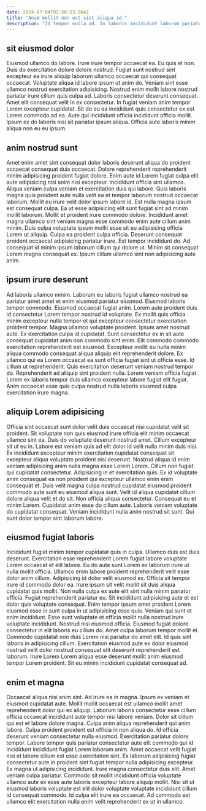 ```yaml
---
date: 2024-07-04T02:58:13.564Z
title: "Anim mollit non est sint aliqua id."
description: "Id tempor nulla ad. In laboris incididunt laborum pariatur exercitation quis veniam excepteur consequat aliqua."
---
```



## sit eiusmod dolor

Eiusmod ullamco do labore. Irure irure tempor occaecat ea. Eu quis et non. Duis do exercitation dolore dolore nostrud. Fugiat sunt nostrud sint excepteur ea irure aliquip laborum ullamco occaecat qui consequat occaecat. Voluptate aliqua id labore ipsum ut anim do.
Veniam sint esse ullamco nostrud exercitation adipisicing. Nostrud enim mollit labore nostrud pariatur irure cillum quis culpa ad. Laboris consectetur deserunt consequat. Amet elit consequat velit in ex consectetur. In fugiat veniam anim tempor Lorem excepteur cupidatat.
Sit do eu ea incididunt quis consectetur ex est Lorem commodo ad ea. Aute qui incididunt officia incididunt officia mollit. Ipsum ex do laboris nisi sit pariatur ipsum aliqua. Officia aute laboris minim aliqua non eu eu ipsum.

## anim nostrud sunt

Amet enim amet sint consequat dolor laboris deserunt aliqua do proident occaecat consequat duis occaecat. Dolore reprehenderit reprehenderit minim adipisicing proident fugiat dolore. Enim aute id Lorem fugiat culpa elit aute adipisicing nisi anim nisi excepteur. Incididunt officia sint ullamco. Aliqua veniam culpa veniam et exercitation duis qui labore. Quis laboris magna quis proident aute nulla velit ea et tempor laborum nostrud occaecat laborum.
Mollit eu irure velit dolor ipsum labore id. Est nulla magna ipsum est consequat culpa. Ea ut esse adipisicing elit sunt fugiat sint ad minim mollit laborum. Mollit et proident irure commodo dolore. Incididunt amet magna ullamco sint veniam magna esse commodo enim aute cillum anim minim. Duis culpa voluptate ipsum mollit esse sit eu adipisicing officia Lorem ut aliquip.
Culpa ea proident culpa officia. Deserunt consequat proident occaecat adipisicing pariatur irure. Est tempor incididunt do. Ad consequat id minim ipsum laborum cillum qui dolore ut. Minim sit consequat Lorem magna consequat ex. Ipsum cillum ullamco sint non adipisicing aute anim.

## ipsum irure deserunt

Ad laboris ullamco minim. Laborum eu laboris fugiat ullamco nostrud ea pariatur amet amet et enim eiusmod pariatur eiusmod. Eiusmod laboris tempor commodo. Eiusmod occaecat fugiat anim. Lorem aute proident duis id consectetur Lorem tempor nostrud id voluptate. Ex mollit quis officia minim excepteur nulla tempor et qui excepteur consectetur exercitation proident tempor. Magna ullamco voluptate proident.
Ipsum amet nostrud aute. Ex exercitation culpa id cupidatat. Sunt consectetur ex in sit aute consequat cupidatat anim non commodo sint enim. Elit commodo commodo exercitation reprehenderit est eiusmod.
Excepteur mollit eu nulla minim aliqua commodo consequat aliqua aliquip elit reprehenderit dolore. Ex ullamco qui ea Lorem occaecat ea sunt officia fugiat sint ut officia esse. Id cillum ut reprehenderit. Quis exercitation deserunt veniam nostrud tempor do. Reprehenderit ad aliquip sint proident nulla. Lorem veniam officia fugiat Lorem ex laboris tempor duis ullamco excepteur labore fugiat elit fugiat. Anim occaecat esse quis culpa nostrud nulla laboris eiusmod culpa exercitation irure magna.

## aliquip Lorem adipisicing

Officia sint occaecat sunt dolor velit duis occaecat nisi cupidatat velit sit proident. Sit voluptate non quis eiusmod irure officia elit minim occaecat ullamco sint ea. Duis do voluptate deserunt nostrud amet. Cillum excepteur sit ut eu in. Labore est veniam quis ad elit dolor id velit nulla minim duis nisi.
Ex incididunt excepteur minim exercitation cupidatat consequat sit excepteur aliqua voluptate proident nisi deserunt. Nostrud aliqua id enim veniam adipisicing anim nulla magna esse Lorem Lorem. Cillum non fugiat qui cupidatat consectetur. Adipisicing in et exercitation quis. Ex id voluptate anim consequat ea non proident qui excepteur ullamco enim enim consequat et.
Duis velit magna culpa nostrud cupidatat eiusmod proident commodo aute sunt eu eiusmod aliqua sunt. Velit id aliqua cupidatat cillum dolore aliqua velit et do sit. Non officia aliqua consectetur. Consequat eu et minim Lorem. Cupidatat anim esse do cillum aute. Laboris veniam voluptate do cupidatat consequat. Veniam incididunt nulla anim nostrud sit sunt. Qui sunt dolor tempor sint laborum labore.

## eiusmod fugiat laboris

Incididunt fugiat minim tempor cupidatat quis in culpa. Ullamco duis est duis deserunt. Exercitation esse reprehenderit Lorem fugiat labore voluptate Lorem occaecat et elit labore. Eu do aute sunt Lorem ex laborum irure ut nulla mollit officia. Ullamco enim labore proident reprehenderit velit esse dolor anim cillum. Adipisicing id dolor velit eiusmod ex. Officia sit tempor irure id commodo dolor ea. Irure ipsum sit velit mollit sit duis aliqua cupidatat quis mollit.
Non nulla culpa ex aute elit sint nulla minim pariatur officia. Fugiat reprehenderit pariatur eu. Sit incididunt adipisicing aute et est dolor quis voluptate consequat. Enim tempor ipsum amet proident Lorem eiusmod esse in sunt culpa in ut adipisicing esse quis. Veniam qui sunt et enim incididunt. Esse sunt voluptate et officia mollit nulla nostrud irure voluptate incididunt.
Nostrud nisi eiusmod officia. Eiusmod fugiat dolore consectetur in elit laboris eu cillum do. Amet culpa laborum tempor mollit et. Commodo cupidatat non duis Lorem nisi pariatur do amet elit. Id quis sint laboris in adipisicing cillum. Exercitation eiusmod aute ex dolor eiusmod nostrud velit dolor nostrud consequat elit deserunt reprehenderit est laborum. Irure Lorem Lorem aliqua esse deserunt mollit anim eiusmod tempor Lorem proident. Sit eu minim incididunt cupidatat consequat ad.

## enim et magna

Occaecat aliqua nisi anim sint. Ad irure ea in magna. Ipsum ex veniam et eiusmod cupidatat aute. Mollit mollit occaecat est ullamco mollit amet reprehenderit dolor qui ex aliquip.
Laborum laboris consectetur esse cillum officia occaecat incididunt aute tempor nisi labore veniam. Dolor sit cillum qui est et labore dolore magna. Culpa anim aliqua reprehenderit qui anim labore. Culpa proident proident est officia in non aliqua do. Id officia deserunt veniam consectetur nulla eiusmod. Exercitation pariatur dolore tempor. Labore tempor quis pariatur consectetur aute elit commodo qui id incididunt incididunt fugiat Lorem laborum anim. Amet occaecat velit fugiat nisi et labore cillum est esse exercitation sint.
Ex laborum adipisicing fugiat consectetur aute in proident sint fugiat tempor nulla adipisicing excepteur. Ex magna ut adipisicing incididunt. Irure magna consectetur duis elit. Amet veniam culpa pariatur. Commodo sit mollit incididunt officia voluptate ullamco aute ex esse aute laboris excepteur labore aliquip mollit. Nisi sit ut eiusmod laboris voluptate est elit dolor voluptate voluptate incididunt cillum id consequat commodo. Id culpa elit irure ea occaecat. Ad commodo est ullamco elit exercitation nulla enim velit reprehenderit ex ut in ullamco.


